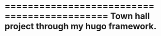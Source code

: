============================================
Town hall project through my hugo framework.
============================================
